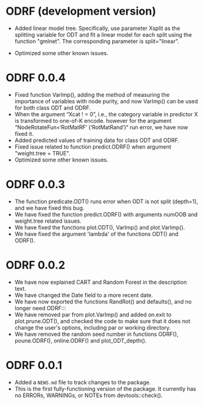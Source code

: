 # ODRF (development version)

* Added linear model tree. Specifically, use parameter Xsplit as the splitting variable for ODT and fit a linear model for each split using the function "gmlnet". The corresponding parameter is split="linear".

* Optimized some other known issues.

# ODRF 0.0.4

* Fixed function VarImp(), adding the method of measuring the importance of variables with node purity, and now VarImp() can be used for both class ODT and ODRF. 
* When the argument “Xcat ! = 0”, i.e., the category variable in predictor X is transformed to one-of-K encode. however for the argument “NodeRotateFun=‘RotMatRF’ (‘RotMatRand’)“ run error, we have now fixed it. 
* Added predicted values of training data for class ODT and ODRF.
* Fixed issue related to function predict.ODRF() when argument "weight.tree = TRUE".
* Optimized some other known issues.

# ODRF 0.0.3

* The function predicate.ODT() runs error when ODT is not split (depth=1), and we have fixed this bug.
* We have fixed the function predict.ODRF() with arguments numOOB and weight.tree related issues.
* We have fixed the functions plot.ODT(), VarImp() and plot.VarImp().
* We have fixed the argument 'lambda' of the functions ODT() and ODRF().

# ODRF 0.0.2

* We have now explained CART and Random Forest in the description text.
* We have changed the Date field to a more recent date.
* We have now exported the functions RandRot() and defaults(), and no longer need ODRF:::
* We have removed par from plot.VarImp() and added on.exit to plot.prune.ODT(), and checked the code to make sure that it does not change the user's options, including par or working directory.
* We have removed the random seed number in functions ODRF(), poune.ODRF(), online.ODRF() and plot_ODT_depth().


# ODRF 0.0.1

* Added a `NEWS.md` file to track changes to the package.
* This is the first fully-functioning version of the package. It currently has no ERRORs, WARNINGs, or NOTEs from devtools::check().

